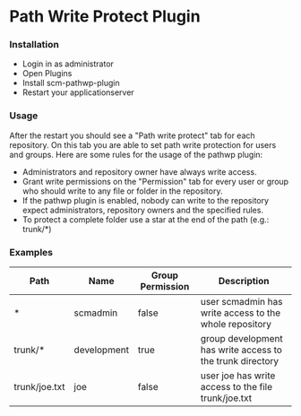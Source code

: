 # Path Write Protect Plugin

### Installation

- Login in as administrator
- Open Plugins
- Install scm-pathwp-plugin
- Restart your applicationserver

### Usage

After the restart you should see a \"Path write protect\" tab for each
repository. On this tab you are able to set path write protection for
users and groups. Here are some rules for the usage of the pathwp
plugin:

- Administrators and repository owner have always write access.
- Grant write permissions on the \"Permission\" tab for every user or
  group who should write to any file or folder in the repository.
- If the pathwp plugin is enabled, nobody can write to the repository
  expect administrators, repository owners and the specified rules.
- To protect a complete folder use a star at the end of the path (e.g.: trunk/\*)

### Examples

| Path          | Name        | Group Permission | Description            |
| ------------- | ----------- | ---------------- | ---------------------- |
| *             | scmadmin    | false | user scmadmin has write access to the whole repository |
| trunk/\*      | development | true  | group development has write access to the trunk directory |
| trunk/joe.txt | joe         | false | user joe has write access to the file trunk/joe.txt |
